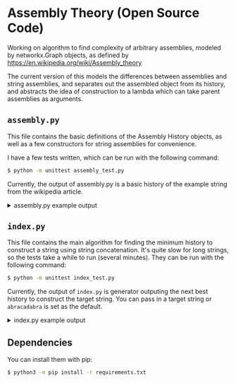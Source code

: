 # Assembly Theory (Open Source Code)

Working on algorithm to find complexity of arbitrary assemblies, modeled by networkx.Graph objects, as defined by https://en.wikipedia.org/wiki/Assembly_theory

The current version of this models the differences between assemblies and string assemblies, and separates out the assembled object from its history, and abstracts the idea of construction to a lambda which can take parent assemblies as arguments.

## `assembly.py`

This file contains the basic definitions of the Assembly History objects, as well as a few constructors for string assemblies for
convenience.

I have a few tests written, which can be run with the following command:

```bash
$ python -m unittest assembly_test.py
```

Currently, the output of assembly.py is a basic history of the example string from the wikipedia article.

<details>
<summary>assembly.py example output</summary>

```bash
$ python3 assembly.py
H[0]: a
H[1]: ab, (b)
H[2]: abr, (r)
H[3]: abra, (a)
H[4]: abrac, (c)
H[5]: abraca, (a)
H[6]: abracad, (d)
H[7]: abracadabra, (abra)
```

</details>

## `index.py`

This file contains the main algorithm for finding the minimum history to construct a string using string concatenation. It's
quite slow for long strings, so the tests take a while to run (several minutes). They can be run with the following command:

```bash
$ python -m unittest index_test.py
```

Currently, the output of `index.py` is generator outputing the next
best history to construct the target string. You can pass in a target
string or `abracadabra` is set as the default.

<details>
<summary>index.py example output</summary>

```bash
$ python3 index.py
New Best:
H[0]: a
H[1]: ac, (c)
H[2]: rac, (r)
H[3]: brac, (b)
H[4]: braca, (a)
H[5]: bracad, (d)
H[6]: bracada, (a)
H[7]: bracadab, (b)
H[8]: bracadabr, (r)
H[9]: bracadabra, (a)
H[10]: abracadabra, (a)

New Best:
H[0]: a
H[1]: ra, (r)
H[2]: rac, (c)
H[3]: raca, (a)
H[4]: racad, (d)
H[5]: racada, (a)
H[6]: racadab, (b)
H[7]: racadabra, (ra)
H[8]: bracadabra, (b)
H[9]: abracadabra, (a)

New Best:
H[0]: a
H[1]: ra, (r)
H[2]: bra, (b)
H[3]: brac, (c)
H[4]: braca, (a)
H[5]: abraca, (a)
H[6]: abracad, (d)
H[7]: abracada, (a)
H[8]: abracadabra, (bra)

New Best:
H[0]: a
H[1]: ra, (r)
H[2]: bra, (b)
H[3]: abra, (a)
H[4]: abrac, (c)
H[5]: abraca, (a)
H[6]: abracad, (d)
H[7]: abracadabra, (abra)
```

</details>

## Dependencies

You can install them with pip:

```bash
$ python3 -m pip install -r requirements.txt
```
